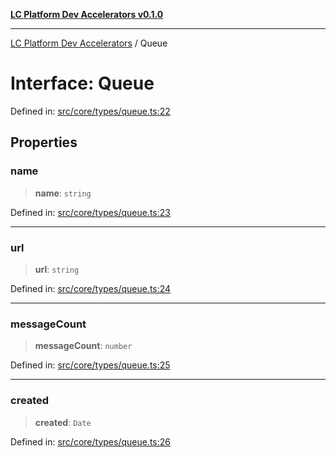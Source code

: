 [**LC Platform Dev Accelerators v0.1.0**](../README.md)

***

[LC Platform Dev Accelerators](../globals.md) / Queue

# Interface: Queue

Defined in: [src/core/types/queue.ts:22](https://github.com/stainedhead/lc-platform-dev-accelerators/blob/12c3626979e745866113de19cb4bb33222f28139/src/core/types/queue.ts#L22)

## Properties

### name

> **name**: `string`

Defined in: [src/core/types/queue.ts:23](https://github.com/stainedhead/lc-platform-dev-accelerators/blob/12c3626979e745866113de19cb4bb33222f28139/src/core/types/queue.ts#L23)

***

### url

> **url**: `string`

Defined in: [src/core/types/queue.ts:24](https://github.com/stainedhead/lc-platform-dev-accelerators/blob/12c3626979e745866113de19cb4bb33222f28139/src/core/types/queue.ts#L24)

***

### messageCount

> **messageCount**: `number`

Defined in: [src/core/types/queue.ts:25](https://github.com/stainedhead/lc-platform-dev-accelerators/blob/12c3626979e745866113de19cb4bb33222f28139/src/core/types/queue.ts#L25)

***

### created

> **created**: `Date`

Defined in: [src/core/types/queue.ts:26](https://github.com/stainedhead/lc-platform-dev-accelerators/blob/12c3626979e745866113de19cb4bb33222f28139/src/core/types/queue.ts#L26)
